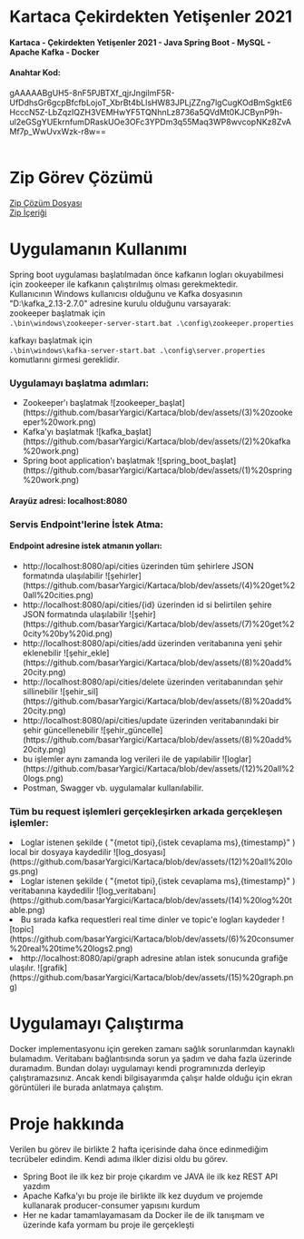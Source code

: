 # Kartaca Çekirdekten Yetişenler 2021

<h4>Kartaca - Çekirdekten Yetişenler 2021 - Java Spring Boot - MySQL - Apache Kafka - Docker</h4>
 
<h4>Anahtar Kod:</h4>
gAAAAABgUH5-8nF5PJBTXf_qjrJngiImF5R-UfDdhsGr6gcpBfcfbLojoT_XbrBt4bLlsHW83JPLjZZng7lgCugKOdBmSgktE6HcccN5Z-LbZqzIQZH3VEMHwYF5TQNhnLz8736a5QVdMt0KJCBynP9h-ul2eGSgYUEkrnfumDRaskUOe3OFc3YPDm3q55Maq3WP8wvcopNKz8ZvAMf7p_WwUvxWzk-r8w==
<br/><br/>

# Zip Görev Çözümü
[Zip Çözüm Dosyası](https://github.com/basarYargici/Kartaca/tree/dev/src/main/java/SolveZIP) <br>
[Zip İçeriği](https://github.com/basarYargici/Kartaca/blob/dev/src/main/java/SolveZIP/ZIPContent.txt)

# Uygulamanın Kullanımı
Spring boot uygulaması başlatılmadan önce kafkanın logları okuyabilmesi için zookeeper ile kafkanın çalıştırılmış olması gerekmektedir.<br>
Kullanıcının Windows kullanıcısı olduğunu ve Kafka dosyasının "D:\kafka_2.13-2.7.0" adresine kurulu olduğunu varsayarak:<br>
zookeeper başlatmak için <br>
``.\bin\windows\zookeeper-server-start.bat .\config\zookeeper.properties``
 
kafkayı başlatmak için <br>
 ``.\bin\windows\kafka-server-start.bat .\config\server.properties``
<br>
komutlarını girmesi gereklidir.

   <h3> Uygulamayı başlatma adımları:</h3>
    <ul>
        <li> Zookeeper'ı başlatmak
            ![zookeeper_başlat](https://github.com/basarYargici/Kartaca/blob/dev/assets/(3)%20zookeeper%20work.png)</li>
        <li> Kafka'yı başlatmak
            ![kafka_başlat](https://github.com/basarYargici/Kartaca/blob/dev/assets/(2)%20kafka%20work.png)</li>
        <li> Spring boot application'ı başlatmak 
            ![spring_boot_başlat](https://github.com/basarYargici/Kartaca/blob/dev/assets/(1)%20spring%20work.png)</li>
     </ul>

<h4>Arayüz adresi: localhost:8080</h4>
<h3>Servis Endpoint'lerine İstek Atma:</h3>
  
  <h4>Endpoint adresine istek atmanın yolları:</h4>
  <ul>
   <li> http://localhost:8080/api/cities üzerinden tüm şehirlere JSON formatında ulaşılabilir 
       ![şehirler](https://github.com/basarYargici/Kartaca/blob/dev/assets/(4)%20get%20all%20cities.png)</li>
   <li> http://localhost:8080/api/cities/{id} üzerinden id si belirtilen şehire JSON formatında ulaşılabilir 
       ![şehir](https://github.com/basarYargici/Kartaca/blob/dev/assets/(7)%20get%20city%20by%20id.png)</li>
   <li> http://localhost:8080/api/cities/add üzerinden veritabanına yeni şehir eklenebilir 
       ![şehir_ekle](https://github.com/basarYargici/Kartaca/blob/dev/assets/(8)%20add%20city.png)</li>
   <li> http://localhost:8080/api/cities/delete üzerinden veritabanından şehir sillinebilir 
       ![şehir_sil](https://github.com/basarYargici/Kartaca/blob/dev/assets/(8)%20add%20city.png)</li>
   <li> http://localhost:8080/api/cities/update üzerinden veritabanındaki bir şehir güncellenebilir 
       ![şehir_güncelle](https://github.com/basarYargici/Kartaca/blob/dev/assets/(8)%20add%20city.png)</li>
   <li> bu işlemler aynı zamanda log verileri ile de yapılabilir
       ![loglar](https://github.com/basarYargici/Kartaca/blob/dev/assets/(12)%20all%20logs.png)</li>
   <li>Postman, Swagger vb. uygulamalar kullanılabilir.</li>
  </ul>

<h3> Tüm bu request işlemleri gerçekleşirken arkada gerçekleşen işlemler:</h3>
    <li>Loglar istenen şekilde ( "{metot tipi},{istek cevaplama ms},{timestamp}" ) local bir dosyaya kaydedilir
          ![log_dosyası](https://github.com/basarYargici/Kartaca/blob/dev/assets/(12)%20all%20logs.png)
    <li>Loglar istenen şekilde ( "{metot tipi},{istek cevaplama ms},{timestamp}" ) veritabanına kaydedilir
          ![log_veritabanı](https://github.com/basarYargici/Kartaca/blob/dev/assets/(14)%20log%20table.png)
    <li>Bu sırada kafka requestleri real time dinler ve topic'e logları kaydeder
          ![topic](https://github.com/basarYargici/Kartaca/blob/dev/assets/(6)%20consumer%20real%20time%20logs2.png)
    <li>http://localhost:8080/api/graph adresine atılan istek sonucunda grafiğe ulaşılır.
          ![grafik](https://github.com/basarYargici/Kartaca/blob/dev/assets/(15)%20graph.png)
          
# Uygulamayı Çalıştırma
Docker implementasyonu için gereken zamanı sağlık sorunlarımdan kaynaklı bulamadım. Veritabanı bağlantısında sorun ya
şadım ve daha fazla üzerinde duramadım. Bundan dolayı uygulamayı kendi programınızda derleyip çalıştıramazsınız. Ancak
kendi bilgisayarımda çalışır halde olduğu için ekran görüntüleri ile burada anlatmaya çalıştım.

# Proje hakkında
Verilen bu görev ile birlikte 2 hafta içerisinde daha önce edinmediğim tecrübeler edindim. Kendi adıma ilkler dizisi oldu bu görev. 
 <ul>
    <li>Spring Boot ile ilk kez bir proje çıkardım ve JAVA ile ilk kez REST API yazdım</li>
    <li>Apache Kafka'yı bu proje ile birlikte ilk kez duydum ve projemde kullanarak producer-consumer yapısını kurdum</li>
    <li>Her ne kadar tamamlayamasam da Docker ile de ilk tanışmam ve üzerinde kafa yormam bu proje ile gerçekleşti</li>
 </ul> 